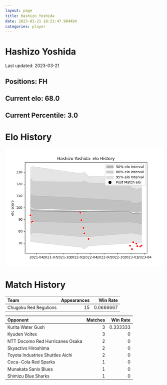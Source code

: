```yaml
---  
layout: page  
title: Hashizo Yoshida  
date: 2023-03-21 18:23:47.904494  
categories: player  
---
```

# Hashizo Yoshida


Last updated: 2023-03-21
## Positions: FH

## Current elo: 68.0

## Current Percentile: 3.0

# Elo History


![elo history](history_HashizoYoshida.png)
# Match History


| Team                  |   Appearances |   Win Rate |
|:----------------------|--------------:|-----------:|
| Chugoku Red Regulions |            15 |  0.0666667 |

| Opponent                         |   Matches |   Win Rate |
|:---------------------------------|----------:|-----------:|
| Kurita Water Gush                |         3 |   0.333333 |
| Kyuden Voltex                    |         3 |   0        |
| NTT Docomo Red Hurricanes Osaka  |         2 |   0        |
| Skyactivs Hiroshima              |         2 |   0        |
| Toyota Industries Shuttles Aichi |         2 |   0        |
| Coca-Cola Red Sparks             |         1 |   0        |
| Munakata Sanix Blues             |         1 |   0        |
| Shimizu Blue Sharks              |         1 |   0        |